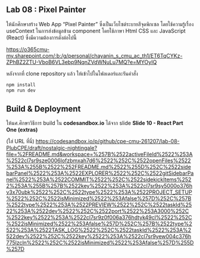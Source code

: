 ## Lab 08 : Pixel Painter

ให้นักศึกษาสร้าง Web App “Pixel Painter” ซึ่งเป็นเว็บไซต์ระบายสีจุดพิกเซล โดยใช้ความรู้เรื่อง useContext ในการส่งข้อมูลข้าม component โดยใช้ภาษา Html CSS และ JavaScript (React) ซึ่งมีความต้องการดังต่อไปนี้

https://o365cmu-my.sharepoint.com/:b:/g/personal/chayanin_s_cmu_ac_th1/ET6TqCYKz-ZPhBZ2ZTU-VboB6VL3ebp9NqnZVdWNuLu7MQ?e=MYOyIQ

หลังจากที่ clone repository แล้ว ให้เข้าไปในโฟลเดอร์และรันคำสั่ง

```bash
npm install
npm run dev
```

## Build & Deployment

ให้นศ.ศึกษาวิธีการ build ใน **codesandbox.io** ได้จาก slide **Slide 10 - React Part One (extras)**

(ใส่ URL ที่นี่)
https://codesandbox.io/p/github/cpe-cmu-261207/lab-08-PlubCPE/draft/nostalgic-nightingale?file=%2FREADME.md&workspace=%257B%2522activeFileId%2522%253A%2522cl7sr9sze0006lofzbmxah7d6%2522%252C%2522openFiles%2522%253A%255B%2522%252FREADME.md%2522%255D%252C%2522sidebarPanel%2522%253A%2522EXPLORER%2522%252C%2522gitSidebarPanel%2522%253A%2522COMMIT%2522%252C%2522sidekickItems%2522%253A%255B%257B%2522key%2522%253A%2522cl7sr9sy5000o376hv3x70ubk%2522%252C%2522type%2522%253A%2522PROJECT_SETUP%2522%252C%2522isMinimized%2522%253Afalse%257D%252C%257B%2522type%2522%253A%2522PREVIEW%2522%252C%2522taskId%2522%253A%2522dev%2522%252C%2522port%2522%253A3000%252C%2522key%2522%253A%2522cl7sr9z0f006a376hdtyk49cl%2522%252C%2522isMinimized%2522%253Afalse%257D%252C%257B%2522type%2522%253A%2522TASK_LOG%2522%252C%2522taskId%2522%253A%2522dev%2522%252C%2522key%2522%253A%2522cl7sr9yew004c376h775lzcln%2522%252C%2522isMinimized%2522%253Afalse%257D%255D%257D

